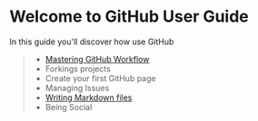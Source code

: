 Welcome to GitHub User Guide
============================

In this guide you'll discover how use GitHub 

> - [Mastering GitHub Workflow](./github-workflow.md)
> - Forkings projects
> - Create your first GitHub page
> - Managing Issues
> - [Writing Markdown files](./markdown.md)
> - Being Social
